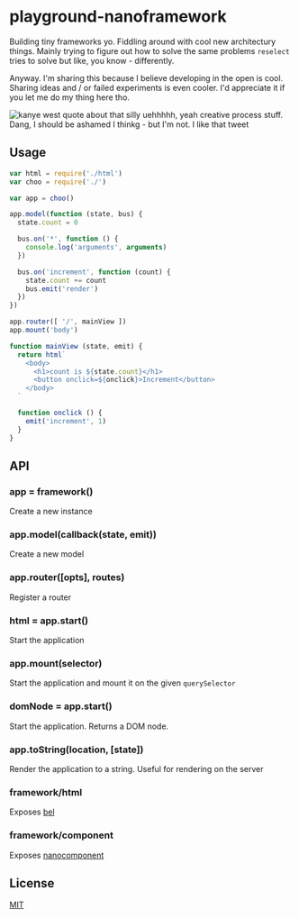# playground-nanoframework
Building tiny frameworks yo. Fiddling around with cool new architectury things.
Mainly trying to figure out how to solve the same problems `reselect` tries to
solve but like, you know - differently.

Anyway. I'm sharing this because I believe developing in the open is cool.
Sharing ideas and / or failed experiments is even cooler. I'd appreciate it if
you let me do my thing here tho.

![kanye west quote about that silly uehhhhh, yeah creative process stuff. Dang,
I should be ashamed I thinkg - but I'm not. I like that
tweet](./a-can-of-kanye/screenshot.png)

## Usage
```js
var html = require('./html')
var choo = require('./')

var app = choo()

app.model(function (state, bus) {
  state.count = 0

  bus.on('*', function () {
    console.log('arguments', arguments)
  })

  bus.on('increment', function (count) {
    state.count += count
    bus.emit('render')
  })
})

app.router([ '/', mainView ])
app.mount('body')

function mainView (state, emit) {
  return html`
    <body>
      <h1>count is ${state.count}</h1>
      <button onclick=${onclick}>Increment</button>
    </body>
  `

  function onclick () {
    emit('increment', 1)
  }
}
```

## API
### app = framework()
Create a new instance

### app.model(callback(state, emit))
Create a new model

### app.router([opts], routes)
Register a router

### html = app.start()
Start the application

### app.mount(selector)
Start the application and mount it on the given `querySelector`

### domNode = app.start()
Start the application. Returns a DOM node.

### app.toString(location, [state])
Render the application to a string. Useful for rendering on the server

### framework/html
Exposes [bel](https://github.com/shama/bel)

### framework/component
Exposes [nanocomponent](https://github.com/yoshuawuyts/nanocomponent)

## License
[MIT](https://tldrlegal.com/license/mit-license)
